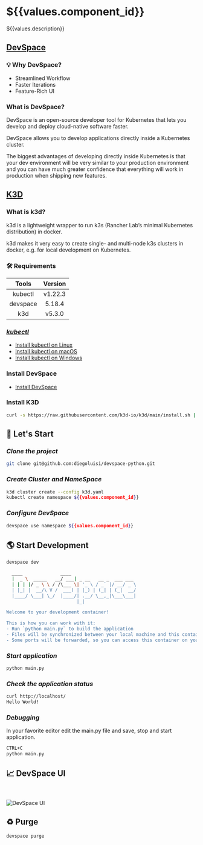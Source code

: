 # ${{values.component_id}}

${{values.description}}


## [**DevSpace**](https://devspace.sh/)

### 💡 **Why DevSpace?**



- Streamlined Workflow
- Faster Iterations
- Feature-Rich UI

### **What is DevSpace?**


DevSpace is an open-source developer tool for Kubernetes that lets you develop and deploy cloud-native software faster.

DevSpace allows you to develop applications directly inside a Kubernetes cluster.

The biggest advantages of developing directly inside Kubernetes is that your dev environment will be very similar to your production environment and you can have much greater confidence that everything will work in production when shipping new features.


## [**K3D**](https://k3d.io/)

### **What is k3d?**


k3d is a lightweight wrapper to run k3s (Rancher Lab’s minimal Kubernetes distribution) in docker.

k3d makes it very easy to create single- and multi-node k3s clusters in docker, e.g. for local development on Kubernetes.

### 🛠️ **Requirements**

|  Tools   | Version |
| :------: | :-----: |
| kubectl  | v1.22.3 |
| devspace | 5.18.4  |
|   k3d    | v5.3.0  |

### [*kubectl*](https://kubernetes.io/)

- [Install kubectl on Linux](https://kubernetes.io/docs/tasks/tools/install-kubectl-linux/)
- [Install kubectl on macOS](https://kubernetes.io/docs/tasks/tools/install-kubectl-macos)
- [Install kubectl on Windows](https://kubernetes.io/docs/tasks/tools/install-kubectl-windows)

### **Install DevSpace**

- [Install DevSpace](https://devspace.sh/cli/docs/getting-started/installation)

### **Install K3D**

```bash
curl -s https://raw.githubusercontent.com/k3d-io/k3d/main/install.sh | bash
```
## 🚀 **Let's Start**
### *Clone the project*

```bash
git clone git@github.com:diegoluisi/devspace-python.git
```

### *Create Cluster and NameSpace*

```bash
k3d cluster create --config k3d.yaml
kubectl create namespace ${{values.component_id}}
```

### *Configure DevSpace*

```bash
devspace use namespace ${{values.component_id}}
```

## 🌎 **Start Development**

```bash
devspace dev

  ____              ____
  |  _ \  _____   __/ ___| _ __   __ _  ___ ___
  | | | |/ _ \ \ / /\___ \| '_ \ / _` |/ __/ _ \
  | |_| |  __/\ V /  ___) | |_) | (_| | (_|  __/
  |____/ \___| \_/  |____/| .__/ \__,_|\___\___|
                          |_|

Welcome to your development container!

This is how you can work with it:
- Run `python main.py` to build the application
- Files will be synchronized between your local machine and this container
- Some ports will be forwarded, so you can access this container on your local machine via http://localhost

```

### *Start application*

```bash
python main.py
```

### *Check the application status*

```bash
curl http://localhost/
Hello World!
```

### *Debugging*

In your favorite editor edit the main.py file and save, stop and start application.

```bash
CTRL+C
python main.py
```

## 📈 **DevSpace UI**  
<br/>

![DevSpace UI](.images/devspace-ui.png)

## ♻️ **Purge**

```bash
devspace purge
```
